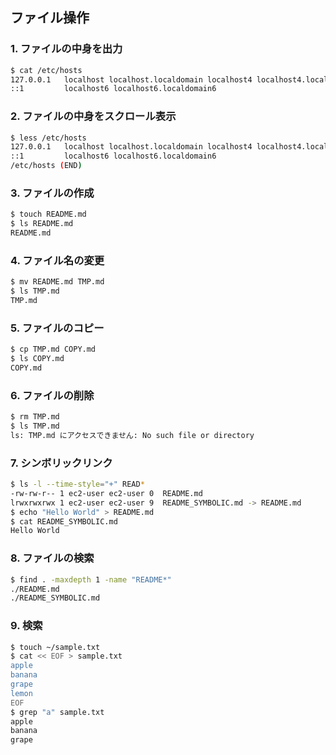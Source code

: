 ## ファイル操作

### 1. ファイルの中身を出力
```bash
$ cat /etc/hosts
127.0.0.1   localhost localhost.localdomain localhost4 localhost4.localdomain4
::1         localhost6 localhost6.localdomain6
```

### 2. ファイルの中身をスクロール表示
```bash
$ less /etc/hosts
127.0.0.1   localhost localhost.localdomain localhost4 localhost4.localdomain4
::1         localhost6 localhost6.localdomain6
/etc/hosts (END)
```

### 3. ファイルの作成
```bash
$ touch README.md
$ ls README.md
README.md
```

### 4. ファイル名の変更
```bash
$ mv README.md TMP.md
$ ls TMP.md
TMP.md
```

### 5. ファイルのコピー
```bash
$ cp TMP.md COPY.md
$ ls COPY.md
COPY.md
```

### 6. ファイルの削除
```bash
$ rm TMP.md
$ ls TMP.md
ls: TMP.md にアクセスできません: No such file or directory
```

### 7. シンボリックリンク
```bash
$ ls -l --time-style="+" READ*
-rw-rw-r-- 1 ec2-user ec2-user 0  README.md
lrwxrwxrwx 1 ec2-user ec2-user 9  README_SYMBOLIC.md -> README.md
$ echo "Hello World" > README.md
$ cat README_SYMBOLIC.md
Hello World
```

### 8. ファイルの検索
```bash
$ find . -maxdepth 1 -name "README*"
./README.md
./README_SYMBOLIC.md
```

### 9. 検索
```bash
$ touch ~/sample.txt
$ cat << EOF > sample.txt
apple
banana
grape
lemon
EOF
$ grep "a" sample.txt
apple
banana
grape
```
